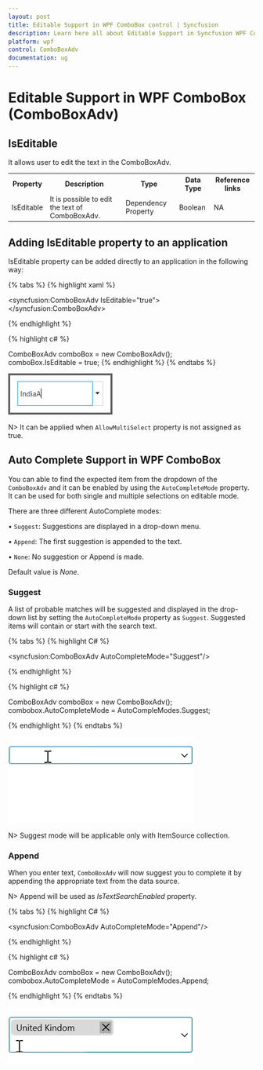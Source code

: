 ```yaml
---
layout: post
title: Editable Support in WPF ComboBox control | Syncfusion
description: Learn here all about Editable Support in Syncfusion WPF ComboBox (ComboBoxAdv) control, its elements and more.
platform: wpf
control: ComboBoxAdv
documentation: ug
---
```


# Editable Support in WPF ComboBox (ComboBoxAdv)

## IsEditable

It allows user to edit the text in the ComboBoxAdv.

<table>
<tr>
<th>
Property</th><th>
Description</th><th>
Type</th><th>
Data Type</th><th>
Reference links</th></tr>
<tr>
<td>
IsEditable </td><td>
It is possible to edit the text of ComboBoxAdv.</td><td>
Dependency Property</td><td>
Boolean</td><td>
NA</td></tr>
</table>

## Adding IsEditable property to an application 

IsEditable property can be added directly to an application in the following way: 

{% tabs %}
{% highlight xaml %}

<syncfusion:ComboBoxAdv IsEditable="true"></syncfusion:ComboBoxAdv>

{% endhighlight %}

{% highlight c# %}

ComboBoxAdv comboBox = new ComboBoxAdv();       
comboBox.IsEditable = true;
{% endhighlight %}
{% endtabs %}

![Adding IsEditable property to an application](ComboBoxAdv_images/ComboBoxAdv_img12.png)

N> It can be applied when `AllowMultiSelect` property is not assigned as true.

## Auto Complete Support in WPF ComboBox

You can able to find the expected item from the dropdown of the `ComboBoxAdv` and it can be enabled by using the `AutoCompleteMode` property. It can be used for both single and multiple selections on editable mode. 

 There are three different AutoComplete modes: 

•	`Suggest`: Suggestions are displayed in a drop-down menu.

•	`Append`: The first suggestion is appended to the text.

•	`None`: No suggestion or Append is made.

Default value is *None*.

### Suggest

A list of probable matches will be suggested and displayed in the drop-down list by setting the `AutoCompleteMode` property as `Suggest`. Suggested items will contain or start with the search text.

{% tabs %}
{% highlight C# %}

<syncfusion:ComboBoxAdv AutoCompleteMode="Suggest"/>

{% endhighlight %}

{% highlight c# %}

ComboBoxAdv comboBox = new ComboBoxAdv();       
combobox.AutoCompleteMode = AutoCompleModes.Suggest;

{% endhighlight %}
{% endtabs %}

![WPF ComboBoxAdv AutoComplete Suggest Mode](ComboBoxAdv_images/WPF-ComboBoxAdv-AutoComplete-Suggest-Mode.gif)

N> Suggest mode will be applicable only with ItemSource collection.

### Append

When you enter text, `ComboBoxAdv` will now suggest you to complete it by appending the appropriate text from the data source. 

N> Append will be used as *IsTextSearchEnabled* property.

{% tabs %}
{% highlight C# %}

<syncfusion:ComboBoxAdv AutoCompleteMode="Append"/>

{% endhighlight %}

{% highlight c# %}

ComboBoxAdv comboBox = new ComboBoxAdv();       
combobox.AutoCompleteMode = AutoCompleModes.Append;

{% endhighlight %}
{% endtabs %}

![WPF ComboBoxAdv AutoComplete Append Mode](ComboBoxAdv_images/WPF-ComboBoxAdv-AutoComplete-Append-Mode.gif)
